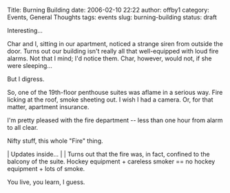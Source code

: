 Title: Burning Building
date: 2006-02-10 22:22
author: offby1
category: Events, General Thoughts
tags: events
slug: burning-building
status: draft

Interesting\...

Char and I, sitting in our apartment, noticed a strange siren from outside the door. Turns out our building isn't really all that well-equipped with loud fire alarms. Not that I mind; I'd notice them. Char, however, would not, if she were sleeping\...

But I digress.

So, one of the 19th-floor penthouse suites was aflame in a serious way. Fire licking at the roof, smoke sheeting out. I wish I had a camera. Or, for that matter, apartment insurance.

I'm pretty pleased with the fire department -- less than one hour from alarm to all clear.

Nifty stuff, this whole "Fire" thing.

| Updates inside\...
| 
| Turns out that the fire was, in fact, confined to the balcony of the suite. Hockey equipment + careless smoker == no hockey equipment + lots of smoke.

You live, you learn, I guess.
